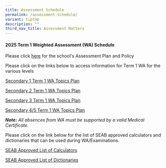 ```yaml
---
title: Assessment Schedule
permalink: /assessment-schedule/
variant: tiptap
description: ""
third_nav_title: Assessment Matters
---
```

<h4>2025 Term 1 Weighted Assessment (WA) Schedule</h4>
<p>Please click <a href="https://www.bartleysec.moe.edu.sg/assessment-plan-and-policy/" rel="noopener nofollow" target="_blank">here</a> for
the school's Assessment Plan and Policy</p>
<p>Please click on the links below to access information for Term 1 WA for
the various levels</p>
<p><a href="/files/Sec_1_2025_Term_1_WA_Topic_Plan.pdf" rel="noopener noreferrer nofollow" target="_blank">Secondary 1 Term 1 WA Topics Plan</a>
</p>
<p><a href="/files/Sec_2_2025_Term_1_WA_Topic_Plan.pdf" rel="noopener nofollow" target="_blank">Secondary 2 Term 1 WA Topics Plan</a>
</p>
<p><a href="/files/Sec_3_2025_Term_1_WA_Topic_Plan.pdf" rel="noopener nofollow" target="_blank">Secondary 3 Term 1 WA Topics Plan</a>
</p>
<p><a href="/files/Sec_4_5_2025_Term_1_WA_Topic_Plan.pdf" rel="noopener nofollow" target="_blank">Secondary 4/5 Term 1 WA Topics Plan</a>
</p>
<p></p>
<p><strong><em>Note:</em></strong><em> All absences from WA must be supported by a valid Medical Certificate. </em>
</p>
<p>Please click on the link below for the list of SEAB approved calculators
and dictionaries that can be used during WA/Examinations.</p>
<p><a href="https://file.go.gov.sg/seab-approvedcalculators.pdf" rel="noopener nofollow" target="_blank">SEAB Approved List of Calculators</a>
</p>
<p><a href="https://file.go.gov.sg/seab-approveddictionaries.pdf" rel="noopener nofollow" target="_blank">SEAB Approved List of Dictionaries</a>
</p>
<p></p>
<p></p>
<p></p>